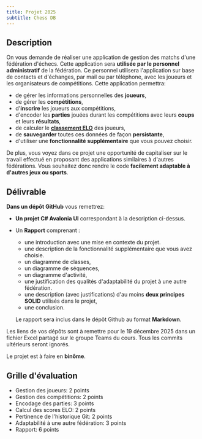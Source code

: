 ```yaml
---
title: Projet 2025
subtitle: Chess DB
---
```


## Description

On vous demande de réaliser une application de gestion des matchs d'une
fédération d'échecs. Cette application sera **utilisée par le personnel
administratif** de la fédération. Ce personnel utilisera l'application sur base
de contacts et d'échanges, par mail ou par téléphone, avec les joueurs et les
organisateurs de compétitions. Cette application permettra:

- de gérer les informations personnelles des **joueurs**,
- de gérer les **compétitions**,
- d'**inscrire** les joueurs aux compétitions,
- d'encoder les **parties** jouées durant les compétitions avec leurs **coups**
  et leurs **résultats**,
- de calculer le
  [**classement ELO**](https://fr.wikipedia.org/wiki/Classement_Elo) des
  joueurs,
- de **sauvegarder** toutes ces données de façon **persistante**,
- d'utiliser une **fonctionnalité supplémentaire** que vous pouvez choisir.

De plus, vous voyez dans ce projet une opportunité de capitaliser sur le travail
effectué en proposant des applications similaires à d'autres fédérations. Vous
souhaitez donc rendre le code **facilement adaptable à d'autres jeux ou
sports**.

## Délivrable

**Dans un dépôt GitHub** vous remettrez:

- **Un projet C# Avalonia UI** correspondant à la description ci-dessus.

- Un **Rapport** comprenant :
  - une introduction avec une mise en contexte du projet.
  - une description de la fonctionnalité supplémentaire que vous avez choisie.
  - un diagramme de classes,
  - un diagramme de séquences,
  - un diagramme d'activité,
  - une justification des qualités d'adaptabilité du projet à une autre
    fédération.
  - une description (avec justifications) d'au moins **deux principes SOLID**
    utilisés dans le projet,
  - une conclusion.

  Le rapport sera inclus dans le dépôt Github au format **Markdown**.

Les liens de vos dépôts sont à remettre pour le 19 décembre 2025 dans un fichier
Excel partagé sur le groupe Teams du cours. Tous les commits ultérieurs seront
ignorés.

Le projet est à faire en **binôme**.

## Grille d'évaluation

- Gestion des joueurs: 2 points
- Gestion des compétitions: 2 points
- Encodage des parties: 3 points
- Calcul des scores ELO: 2 points
- Pertinence de l'historique Git: 2 points
- Adaptabilité à une autre fédération: 3 points
- Rapport: 6 points

